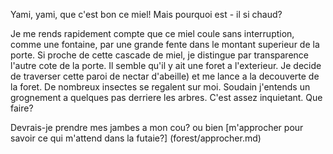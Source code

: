 Yami, yami, que c'est bon ce miel! Mais pourquoi est - il si chaud?

Je me rends rapidement compte que ce miel coule sans interruption, comme une fontaine,
par une grande fente dans le montant superieur de la porte.
Si proche de cette cascade de miel, je distingue par transparence l'autre cote de la porte.
Il semble qu'il y ait une foret a l'exterieur. Je decide de traverser cette paroi de nectar
d'abeille) et me lance a la decouverte de la foret.
De nombreux insectes se regalent sur moi. Soudain j'entends un grognement 
a quelques pas derriere les arbres. C'est assez inquietant. Que faire?

Devrais-je prendre mes jambes a mon cou?
ou bien [m'approcher pour savoir ce qui m'attend dans la futaie?] (forest/approcher.md)
